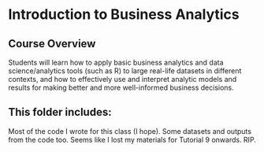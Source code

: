 # Introduction to Business Analytics

## Course Overview
 Students will learn how to apply basic business analytics and data science/analytics tools (such as R) to large real-life datasets in different contexts, and how to effectively use and interpret analytic models and results for making better and more well-informed business decisions.

 ## This folder includes:
 Most of the code I wrote for this class (I hope). Some datasets and outputs from the code too.
 Seems like I lost my materials for Tutorial 9 onwards. RIP.